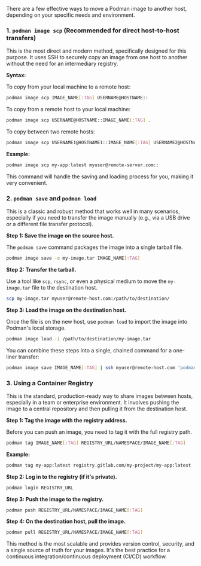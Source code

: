 There are a few effective ways to move a Podman image to another host, depending on your specific needs and environment.

### 1\. `podman image scp` (Recommended for direct host-to-host transfers)

This is the most direct and modern method, specifically designed for this purpose. It uses SSH to securely copy an image from one host to another without the need for an intermediary registry.

**Syntax:**

To copy from your local machine to a remote host:

```bash
podman image scp IMAGE_NAME[:TAG] USERNAME@HOSTNAME::
```

To copy from a remote host to your local machine:

```bash
podman image scp USERNAME@HOSTNAME::IMAGE_NAME[:TAG] .
```

To copy between two remote hosts:

```bash
podman image scp USERNAME1@HOSTNAME1::IMAGE_NAME[:TAG] USERNAME2@HOSTNAME2::
```

**Example:**

```bash
podman image scp my-app:latest myuser@remote-server.com::
```

This command will handle the saving and loading process for you, making it very convenient.

### 2\. `podman save` and `podman load`

This is a classic and robust method that works well in many scenarios, especially if you need to transfer the image manually (e.g., via a USB drive or a different file transfer protocol).

**Step 1: Save the image on the source host.**

The `podman save` command packages the image into a single tarball file.

```bash
podman image save -o my-image.tar IMAGE_NAME[:TAG]
```

**Step 2: Transfer the tarball.**

Use a tool like `scp`, `rsync`, or even a physical medium to move the `my-image.tar` file to the destination host.

```bash
scp my-image.tar myuser@remote-host.com:/path/to/destination/
```

**Step 3: Load the image on the destination host.**

Once the file is on the new host, use `podman load` to import the image into Podman's local storage.

```bash
podman image load -i /path/to/destination/my-image.tar
```

You can combine these steps into a single, chained command for a one-liner transfer:

```bash
podman image save IMAGE_NAME[:TAG] | ssh myuser@remote-host.com 'podman image load'
```

### 3\. Using a Container Registry

This is the standard, production-ready way to share images between hosts, especially in a team or enterprise environment. It involves pushing the image to a central repository and then pulling it from the destination host.

**Step 1: Tag the image with the registry address.**

Before you can push an image, you need to tag it with the full registry path.

```bash
podman tag IMAGE_NAME[:TAG] REGISTRY_URL/NAMESPACE/IMAGE_NAME[:TAG]
```

**Example:**

```bash
podman tag my-app:latest registry.gitlab.com/my-project/my-app:latest
```

**Step 2: Log in to the registry (if it's private).**

```bash
podman login REGISTRY_URL
```

**Step 3: Push the image to the registry.**

```bash
podman push REGISTRY_URL/NAMESPACE/IMAGE_NAME[:TAG]
```

**Step 4: On the destination host, pull the image.**

```bash
podman pull REGISTRY_URL/NAMESPACE/IMAGE_NAME[:TAG]
```

This method is the most scalable and provides version control, security, and a single source of truth for your images. It's the best practice for a continuous integration/continuous deployment (CI/CD) workflow.

